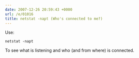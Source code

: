 ```yaml
---
date: 2007-12-26 20:59:43 +0000
url: /e/01016
title: netstat -napt (Who's connected to me?)
---
```



Use:

    netstat -napt

To see what is listening and who (and from where) is connected.
